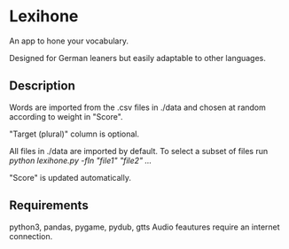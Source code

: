 # Lexihone
An app to hone your vocabulary.

Designed for German leaners but easily adaptable to other languages.

## Description
Words are imported from the .csv files in ./data and chosen at random according to weight in "Score".

"Target (plural)" column is optional.

All files in ./data are imported by default. To select a subset of files run
_python lexihone.py -fIn "file1" "file2" ..._

"Score" is updated automatically.

## Requirements
python3, pandas, pygame, pydub, gtts
Audio feautures require an internet connection.
